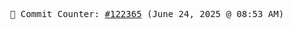 <p align="center">
    <samp>
        📮 Commit Counter: <a href="https://github.com/Javascript-void0/Javascript-void0/commits/main">#122365</a> (June 24, 2025 @ 08:53 AM)
    </samp>
</p>